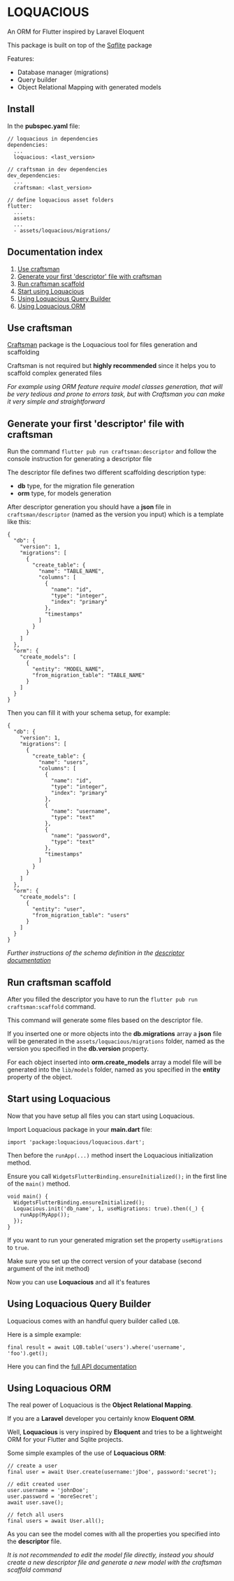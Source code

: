 # LOQUACIOUS

An ORM for Flutter inspired by Laravel Eloquent

This package is built on top of the [Sqflite](https://pub.dev/packages/sqflite) package

Features:
- Database manager (migrations)
- Query builder
- Object Relational Mapping with generated models 

## Install
In the **pubspec.yaml** file:
```
// loquacious in dependencies
dependencies:
  ...
  loquacious: <last_version>

// craftsman in dev dependencies
dev_dependencies:
  ...
  craftsman: <last_version>

// define loquacious asset folders
flutter:
  ...
  assets:
  ... 
  - assets/loquacious/migrations/
```

## Documentation index
1. [Use craftsman](#use-craftsman)
2. [Generate your first 'descriptor' file with craftsman](#generate-your-first-descriptor-file-with-craftsman)
3. [Run craftsman scaffold](#run-craftsman-scaffold)
4. [Start using Loquacious](#start-using-loquacious)
5. [Using Loquacious Query Builder](#using-loquacious-query-builder)
6. [Using Loquacious ORM](#using-loquacious-orm)

## Use craftsman
[Craftsman](https://pub.dev/packages/craftsman) package is the Loquacious tool for files generation and scaffolding

Craftsman is not required but **highly recommended** since it helps you to scaffold complex generated files

*For example using ORM feature require model classes generation, that will be very tedious and prone to errors task, but with Craftsman you can make it very simple and straightforward*

## Generate your first 'descriptor' file with craftsman
Run the command `flutter pub run craftsman:descriptor` and follow the console instruction for generating a descriptor file

The descriptor file defines two different scaffolding description type:
- **db** type, for the migration file generation
- **orm** type, for models generation

After descriptor generation you should have a **json** file in `craftsman/descriptor` (named as the version you input) which is a template like this:

```
{
  "db": {
    "version": 1,
    "migrations": [
      {
        "create_table": {
          "name": "TABLE_NAME",
          "columns": [
            {
              "name": "id",
              "type": "integer",
              "index": "primary"
            },
            "timestamps"
          ]
        }
      }
    ]
  },
  "orm": {
    "create_models": [
      {
        "entity": "MODEL_NAME",
        "from_migration_table": "TABLE_NAME"
      }
    ]
  }
}
```

Then you can fill it with your schema setup, for example:

```
{
  "db": {
    "version": 1,
    "migrations": [
      {
        "create_table": {
          "name": "users",
          "columns": [
            {
              "name": "id",
              "type": "integer",
              "index": "primary"
            },
            {
              "name": "username",
              "type": "text"
            },
            {
              "name": "password",
              "type": "text"
            },
            "timestamps"
          ]
        }
      }
    ]
  },
  "orm": {
    "create_models": [
      {
        "entity": "user",
        "from_migration_table": "users"
      }
    ]
  }
}
```

*Further instructions of the schema definition in the [descriptor documentation](DOC_DESCRIPTOR.md)*

## Run craftsman scaffold
After you filled the descriptor you have to run the `flutter pub run craftsman:scaffold` command.

This command will generate some files based on the descriptor file.

If you inserted one or more objects into the **db.migrations** array a **json** file will be generated in the `assets/loquacious/migrations` folder, named as the version you specified in the **db.version** property.

For each object inserted into **orm.create_models** array a model file will be generated into the `lib/models` folder, named as you specified in the **entity** property of the object.

## Start using Loquacious
Now that you have setup all files you can start using Loquacious.

Import Loquacious package in your **main.dart** file:
```
import 'package:loquacious/loquacious.dart';
```

Then before the `runApp(...)` method insert the Loquacious initialization method.

Ensure you call `WidgetsFlutterBinding.ensureInitialized();` in the first line of the `main()` method.
```
void main() {
  WidgetsFlutterBinding.ensureInitialized();
  Loquacious.init('db_name', 1, useMigrations: true).then((_) {
    runApp(MyApp());
  });
}
```
If you want to run your generated migration set the property `useMigrations` to `true`.

Make sure you set up the correct version of your database (second argument of the init method)

Now you can use **Loquacious** and all it's features

## Using Loquacious Query Builder
Loquacious comes with an handful query builder called `LQB`.

Here is a simple example:
```
final result = await LQB.table('users').where('username', 'foo').get();
```
Here you can find the [full API documentation](DOC_LQB.md)

## Using Loquacious ORM
The real power of Loquacious is the **Object Relational Mapping**.

If you are a **Laravel** developer you certainly know **Eloquent ORM**.

Well, **Loquacious** is very inspired by **Eloquent** and tries to be a lightweight ORM for your Flutter and Sqlite projects.

Some simple examples of the use of **Loquacious ORM**:
```
// create a user
final user = await User.create(username:'jDoe', password:'secret');

// edit created user
user.username = 'johnDoe';
user.password = 'moreSecret';
await user.save();

// fetch all users
final users = await User.all();
```
As you can see the model comes with all the properties you specified into the **descriptor** file.

*It is not recommended to edit the model file directly, instead you should create a new descriptor file and generate a new model with the craftsman scaffold command*

